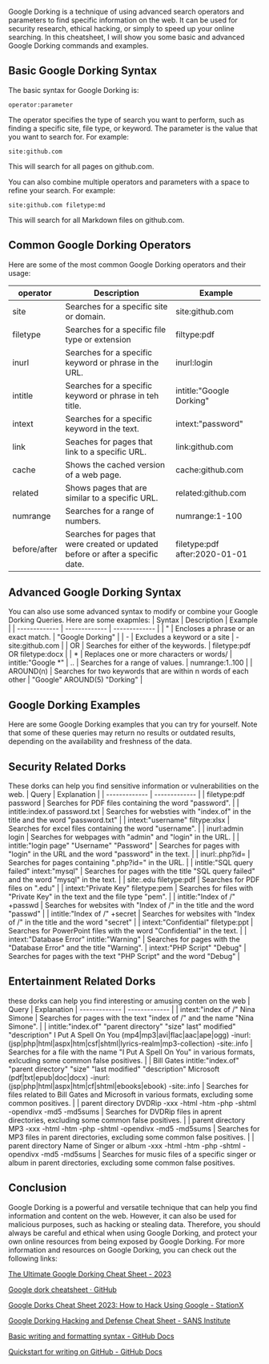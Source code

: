 Google Dorking is a technique of using advanced search operators and parameters to find specific information on the web. It can be used for security research, ethical hacking, or simply to speed up your online searching. In this cheatsheet, I will show you some basic and advanced Google Dorking commands and examples.

## Basic Google Dorking Syntax
The basic syntax for Google Dorking is:
```
operator:parameter
```
The operator specifies the type of search you want to perform, such as finding a specific site, file type, or keyword. The parameter is the value that you want to search for. For example:
```
site:github.com
```
This will search for all pages on github.com.

You can also combine multiple operators and parameters with a space to refine your search. For example:
```
site:github.com filetype:md
```
This will search for all Markdown files on github.com.

## Common Google Dorking Operators
Here are some of the most common Google Dorking operators and their usage:

| operator | Description | Example |
| ------------- | ------------- | ------------- |
| site | Searches for a specific site or domain. | site:github.com
| filetype| Searches for a specific file type or extension | filtype:pdf |
| inurl | Searches for a specific keyword or phrase in the URL. | inurl:login |
| intitle | Searches for a specific keyword or phrase in teh title. | intitle:"Google Dorking" |
| intext | Searches for a specific keyword in the text. | intext:"password" |
| link | Seaches for pages that link to a specific URL. | link:github.com |
| cache | Shows the cached version of a web page. | cache:github.com |
| related | Shows pages that are similar to a specific URL. | related:github.com |
| numrange | Searches for a range of numbers. | numrange:1-100 |
| before/after | Searches for pages that were created or updated before or after a specific date. | filetype:pdf after:2020-01-01 |

## Advanced Google Dorking Syntax
You can also use some advanced syntax to modify or combine your Google Dorking Queries. Here are some exapmles:
| Syntax | Description | Example |
| ------------- | ------------- | ------------- |
| " | Encloses a phrase or an exact match. | "Google Dorking" |
| - | Excludes a keyword or a site | -site:github.com |
| OR | Searches for either of the keywords. | filetype:pdf OR filetype:docx |
| * | Replaces one or more characters or words/ | intitle:"Google *"
| .. | Searches for a range of values. | numrange:1..100 |
| AROUND(n) | Searches for two keywords that are within n words of each other | "Google" AROUND(5) "Dorking" |
## Google Dorking Examples
Here are some Google Dorking examples that you can try for yourself. Note that some of these queries may return no results or outdated results, depending on the availability and freshness of the data.

## Security Related Dorks
These dorks can help you find sensitive information or vulnerabilities on the web.
| Query | Explanation |
| ------------- | ------------- |
| filetype:pdf password | Searches for PDF files containing the word "password". |
| intitle:index.of password.txt | Searches for websties with "index.of" in the title and the word "password.txt" |
| intext:"username" filtype:xlsx | Searches for excel files containing the word "username". |
| inurl:admin login |  Searches for webpages with "admin" and "login" in the URL. |
| intitle:"login page" "Username" "Password" | Searches for pages with "login" in the URL and the word "password" in the text. |
| inurl:.php?id= | Searches for pages containing ".php?id=" in the URL. |
| intitle:"SQL query failed" intext:"mysql" | Searches for pages with the title "SQL query failed" and the word "mysql" in the text. |
| site:.edu filetype:pdf | Searches for PDF files on ".edu" |
| intext:"Private Key" filetype:pem | Searches for files with "Private Key" in the text and the file type "pem". |
| intitle:"Index of /" +passwd | Searches for websites with "Index of /" in the title and the word "passwd" |
| intitle:"Index of /" +secret | Searches for websites with "Index of /" in the title and the word "secret" |
| intext:"Confidential" filetype:ppt | Searches for PowerPoint files with the word "Confidential" in the text. |
| intext:"Database Error" intitle:"Warning" | Searches for pages with the "Database Error" and the title "Warning".
| intext:"PHP Script" "Debug" | Searches for pages with the text "PHP Script" and the word "Debug" |

## Entertainment Related Dorks
these dorks can help you find interesting or amusing conten on the web
| Query | Explanation |
------------- | ------------- |
| intext:"index of /" Nina Simone | Searches for pages with the text "index of /" and the name "Nina Simone". |
| intitle:"index.of" "parent directory" "size" last" modified" "description" I Put A Spell On You (mp4|mp3|avi|flac|aac|ape|ogg) -inurl: (jsp|php|html|aspx|htm|csf|shtml|lyrics-realm|mp3-collection) -site:.info | Searches for a file with the name "I Put A Spell On You" in various formats, exlcuding some common false positives. |
| Bill Gates intitle:"index.of" "parent directory" "size" "last modified" "description" Microsoft (pdf|txt|epub|doc|docx) -inurl: (jsp|php|html|aspx|htm|cf|shtml|ebooks|ebook) -site:.info | Searches for files related to Bill Gates and Microsoft in various formats, excluding some common positives. |
| parent directory DVDRip -xxx -html -htm -php -shtml -opendivx -md5 -md5sums | Searches for DVDRip files in aprent directories, excluding some common false positives. |
| parent directory MP3 -xxx -html -htm -php -shtml -opendivx -md5 -md5sums | Searches for MP3 files in parent directories, excluding some common false positives. |
| parent directory Name of Singer or album -xxx -html -htm -php -shtml -opendivx -md5 -md5sums | Searches for music files of a specific singer or album in parent directories, excluding some common false positives.


## Conclusion
Google Dorking is a powerful and versatile technique that can help you find information and content on the web. However, it can also be used for malicious purposes, such as hacking or stealing data. Therefore, you should always be careful and ethical when using Google Dorking, and protect your own online resources from being exposed by Google Dorking. For more information and resources on Google Dorking, you can check out the following links:

[The Ultimate Google Dorking Cheat Sheet - 2023](https://usersearch.org/updates/2023/02/05/the-ultimate-google-dorking-cheatsheet-2023/)

[Google dork cheatsheet · GitHub](https://gist.github.com/sundowndev/283efaddbcf896ab405488330d1bbc06)

[Google Dorks Cheat Sheet 2023: How to Hack Using Google - StationX](https://www.stationx.net/google-dorks-cheat-sheet/)

[Google Dorking Hacking and Defense Cheat Sheet - SANS Institute](https://www.sans.org/posters/google-hacking-and-defense-cheat-sheet/)

[Basic writing and formatting syntax - GitHub Docs](https://docs.github.com/en/get-started/writing-on-github/getting-started-with-writing-and-formatting-on-github/basic-writing-and-formatting-syntax)

[Quickstart for writing on GitHub - GitHub Docs](https://docs.github.com/en/get-started/writing-on-github/getting-started-with-writing-and-formatting-on-github/quickstart-for-writing-on-github)
